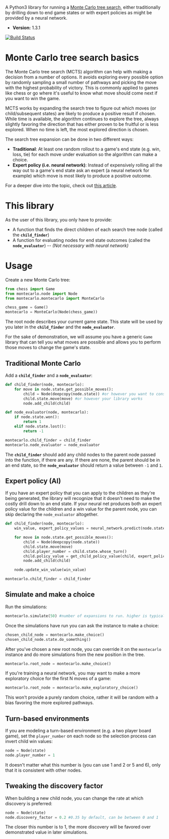 A Python3 library for running a [Monte Carlo tree search](https://en.wikipedia.org/wiki/Monte_Carlo_tree_search), either traditionally by drilling down to end game states or with expert policies as might be provided by a neural network.

- **Version:** 1.3.1

[![Build Status](https://travis-ci.org/ImparaAI/monte-carlo-tree-search.png?branch=master)](https://travis-ci.org/ImparaAI/monte-carlo-tree-search)

# Monte Carlo tree search basics

The Monte Carlo tree search (MCTS) algorithm can help with making a decision from a number of options. It avoids exploring every possible option by randomly sampling a small number of pathways and picking the move with the highest probability of victory. This is commonly applied to games like chess or go where it's useful to know what move should come next if you want to win the game.

MCTS works by expanding the search tree to figure out which moves (or child/subsequent states) are likely to produce a positive result if chosen. While time is available, the algorithm continues to explore the tree, always slightly favoring the direction that has either proven to be fruitful or is less explored. When no time is left, the most explored direction is chosen.

The search tree expansion can be done in two different ways:

- **Traditional**: At least one random rollout to a game's end state (e.g. win, loss, tie) for each move under evaluation so the algorithm can make a choice.
- **Expert policy (i.e. neural network)**: Instead of expensively rolling all the way out to a game's end state ask an expert (a neural network for example) which move is most likely to produce a positive outcome.

For a deeper dive into the topic, check out [this article](http://tim.hibal.org/blog/alpha-zero-how-and-why-it-works/).

# This library

As the user of this library, you only have to provide:

- A function that finds the direct children of each search tree node (called the **`child_finder`**)
- A function for evaluating nodes for end state outcomes (called the **`node_evaluator`**)
-- *(Not necessary with neural network)*

# Usage

Create a new Monte Carlo tree:

```python
from chess import Game
from montecarlo.node import Node
from montecarlo.montecarlo import MonteCarlo

chess_game = Game()
montecarlo = MonteCarlo(Node(chess_game))
```

The root node describes your current game state. This state will be used by you later in the **`child_finder`** and the **`node_evaluator`**.

For the sake of demonstration, we will assume you have a generic `Game` library that can tell you what moves are possible and allows you to perform those moves to change the game's state.

## Traditional Monte Carlo

Add a **`child_finder`** and a **`node_evaluator`**:

```python
def child_finder(node, montecarlo):
	for move in node.state.get_possible_moves():
		child = Node(deepcopy(node.state)) #or however you want to construct the child's state
		child.state.move(move) #or however your library works
		node.add_child(child)

def node_evaluator(node, montecarlo):
	if node.state.won():
		return 1
	elif node.state.lost():
		return -1

montecarlo.child_finder = child_finder
montecarlo.node_evaluator = node_evaluator
```

The **`child_finder`** should add any child nodes to the parent node passed into the function, if there are any. If there are none, the parent should be in an end state, so the **`node_evaluator`** should return a value between `-1` and `1`.

## Expert policy (AI)

If you have an expert policy that you can apply to the children as they're being generated, the library will recognize that it doesn't need to make the costly drill down to an end state. If your neural net produces both an expert policy value for the children and a win value for the parent node, you can skip declaring the `node_evaluator` altogether.

```python
def child_finder(node, montecarlo):
	win_value, expert_policy_values = neural_network.predict(node.state)

	for move in node.state.get_possible_moves():
		child = Node(deepcopy(node.state))
		child.state.move(move)
		child.player_number = child.state.whose_turn()
		child.policy_value = get_child_policy_value(child, expert_policy_values) #should return a probability value between 0 and 1
		node.add_child(child)

	node.update_win_value(win_value)

montecarlo.child_finder = child_finder
```

## Simulate and make a choice

Run the simulations:

```python
montecarlo.simulate(50) #number of expansions to run. higher is typically more accurate at the cost of processing time
```

Once the simulations have run you can ask the instance to make a choice:

```python
chosen_child_node = montecarlo.make_choice()
chosen_child_node.state.do_something()
```

After you've chosen a new root node, you can override it on the `montecarlo` instance and do more simulations from the new position in the tree.

```python
montecarlo.root_node = montecarlo.make_choice()
```

If you're training a neural network, you may want to make a more exploratory choice for the first N moves of a game:

```python
montecarlo.root_node = montecarlo.make_exploratory_choice()
```

This won't provide a purely random choice, rather it will be random with a bias favoring the more explored pathways.

## Turn-based environments

If you are modeling a turn-based environment (e.g. a two player board game), set the `player_number` on each node so the selection process can invert child win values:

```python
node = Node(state)
node.player_number = 1
```

It doesn't matter what this number is (you can use 1 and 2 or 5 and 6), only that it is consistent with other nodes.

## Tweaking the discovery factor

When building a new child node, you can change the rate at which discovery is preferred:

```python
node = Node(state)
node.discovery_factor = 0.2 #0.35 by default, can be between 0 and 1
```

The closer this number is to 1, the more discovery will be favored over demonstrated value in later simulations.
